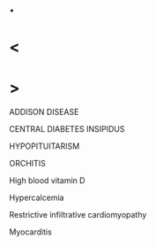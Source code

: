 # .

# <

# >

ADDISON DISEASE

CENTRAL DIABETES INSIPIDUS

HYPOPITUITARISM

ORCHITIS

High blood vitamin D

Hypercalcemia

Restrictive infiltrative cardiomyopathy

Myocarditis
